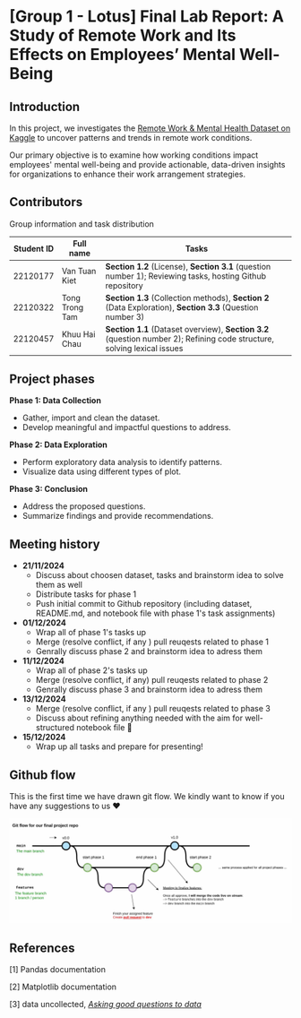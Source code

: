 # [Group 1 - Lotus] Final Lab Report: A Study of Remote Work and Its Effects on Employees’ Mental Well-Being


## Introduction
In this project, we investigates the [Remote Work & Mental Health Dataset on Kaggle](https://www.kaggle.com/datasets/waqi786/remote-work-and-mental-health?fbclid=IwY2xjawFrSKZleHRuA2FlbQIxMAABHeONLRrPuU1AbC_pHea8QyWNYYMqW-t0Tw_xZtxvDGbldU1ypWS0-AzKKg_aem_jAr-PidmQqlOTGowulNZBA) to uncover patterns and trends in remote work conditions.

Our primary objective is to examine how working conditions impact employees' mental well-being and provide actionable, data-driven insights for organizations to enhance their work arrangement strategies.

## Contributors

Group information and task distribution

| Student ID |    Full name    |       Tasks       |
|------------|-----------------|-------------------|
|  22120177  |  Van Tuan Kiet  | **Section 1.2** (License), **Section 3.1** (question number 1); Reviewing tasks, hosting Github repository |
|  22120322  | Tong Trong Tam  | **Section 1.3** (Collection methods), **Section 2** (Data Exploration), **Section 3.3** (Question number 3) |
|  22120457  |  Khuu Hai Chau  | **Section 1.1** (Dataset overview), **Section 3.2** (question number 2); Refining code structure, solving lexical issues |

## Project phases
**Phase 1: Data Collection**
- Gather, import and clean the dataset.
- Develop meaningful and impactful questions to address.

**Phase 2: Data Exploration**
- Perform exploratory data analysis to identify patterns.
- Visualize data using different types of plot.

**Phase 3: Conclusion**
- Address the proposed questions.
- Summarize findings and provide recommendations.

## Meeting history
- **21/11/2024**
  * Discuss about choosen dataset, tasks and brainstorm idea to solve them as well
  * Distribute tasks for phase 1
  * Push initial commit to Github repository (including dataset, README.md, and notebook file with phase 1's task assignments)
- **01/12/2024**
  * Wrap all of phase 1's tasks up 
  * Merge (resolve conflict, if any ) pull reuqests related to phase 1
  * Genrally discuss phase 2 and brainstorm idea to adress them
- **11/12/2024**
  * Wrap all of phase 2's tasks up 
  * Merge (resolve conflict, if any) pull reuqests related to phase 2
  * Genrally discuss phase 3 and brainstorm idea to adress them
- **13/12/2024**
  * Merge (resolve conflict, if any ) pull reuqests related to phase 3
  * Discuss about refining anything needed with the aim for well-structured notebook file 🌷
- **15/12/2024**
  * Wrap up all tasks and prepare for presenting!

## Github flow
This is the first time we have drawn git flow. We kindly want to know if you have any suggestions to us ❤️

![](images/github_flow.jpg)

## References
[1] Pandas documentation

[2] Matplotlib documentation

[3] data uncollected, [*Asking good questions to data*](https://www.linkedin.com/pulse/asking-good-questions-data-meenakshi-meena-das/)
